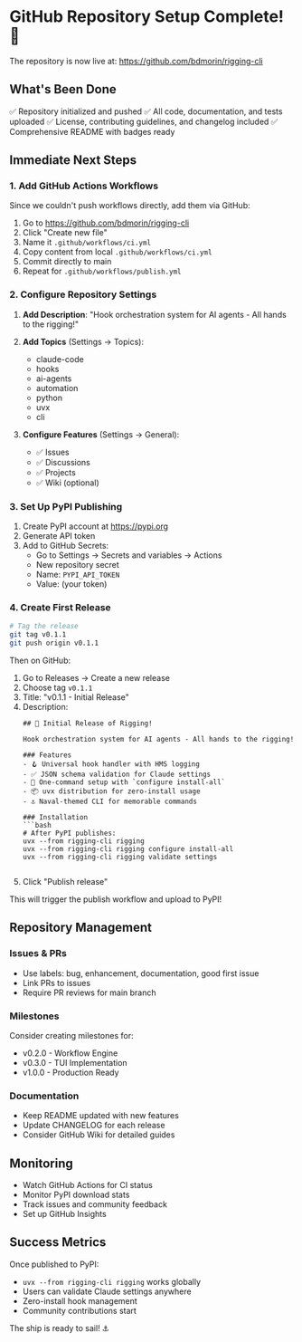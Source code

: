 # GitHub Repository Setup Complete! 🎉

The repository is now live at: https://github.com/bdmorin/rigging-cli

## What's Been Done

✅ Repository initialized and pushed
✅ All code, documentation, and tests uploaded
✅ License, contributing guidelines, and changelog included
✅ Comprehensive README with badges ready

## Immediate Next Steps

### 1. Add GitHub Actions Workflows

Since we couldn't push workflows directly, add them via GitHub:

1. Go to https://github.com/bdmorin/rigging-cli
2. Click "Create new file"
3. Name it `.github/workflows/ci.yml`
4. Copy content from local `.github/workflows/ci.yml`
5. Commit directly to main
6. Repeat for `.github/workflows/publish.yml`

### 2. Configure Repository Settings

1. **Add Description**: 
   "Hook orchestration system for AI agents - All hands to the rigging!"

2. **Add Topics** (Settings → Topics):
   - claude-code
   - hooks
   - ai-agents
   - automation
   - python
   - uvx
   - cli

3. **Configure Features** (Settings → General):
   - ✅ Issues
   - ✅ Discussions
   - ✅ Projects
   - ✅ Wiki (optional)

### 3. Set Up PyPI Publishing

1. Create PyPI account at https://pypi.org
2. Generate API token
3. Add to GitHub Secrets:
   - Go to Settings → Secrets and variables → Actions
   - New repository secret
   - Name: `PYPI_API_TOKEN`
   - Value: (your token)

### 4. Create First Release

```bash
# Tag the release
git tag v0.1.1
git push origin v0.1.1
```

Then on GitHub:
1. Go to Releases → Create a new release
2. Choose tag `v0.1.1`
3. Title: "v0.1.1 - Initial Release"
4. Description:
   ```
   ## 🎉 Initial Release of Rigging!
   
   Hook orchestration system for AI agents - All hands to the rigging!
   
   ### Features
   - 🪝 Universal hook handler with HMS logging
   - ✅ JSON schema validation for Claude settings
   - 🚀 One-command setup with `configure install-all`
   - 📦 uvx distribution for zero-install usage
   - ⚓ Naval-themed CLI for memorable commands
   
   ### Installation
   ```bash
   # After PyPI publishes:
   uvx --from rigging-cli rigging
   uvx --from rigging-cli rigging configure install-all
   uvx --from rigging-cli rigging validate settings
   ```
   ```
5. Click "Publish release"

This will trigger the publish workflow and upload to PyPI!

## Repository Management

### Issues & PRs
- Use labels: bug, enhancement, documentation, good first issue
- Link PRs to issues
- Require PR reviews for main branch

### Milestones
Consider creating milestones for:
- v0.2.0 - Workflow Engine
- v0.3.0 - TUI Implementation
- v1.0.0 - Production Ready

### Documentation
- Keep README updated with new features
- Update CHANGELOG for each release
- Consider GitHub Wiki for detailed guides

## Monitoring

- Watch GitHub Actions for CI status
- Monitor PyPI download stats
- Track issues and community feedback
- Set up GitHub Insights

## Success Metrics

Once published to PyPI:
- `uvx --from rigging-cli rigging` works globally
- Users can validate Claude settings anywhere
- Zero-install hook management
- Community contributions start

The ship is ready to sail! ⚓